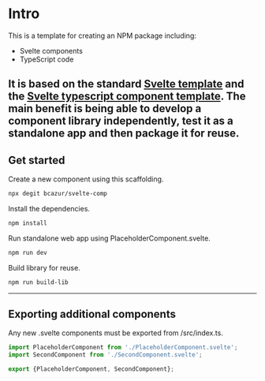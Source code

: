 # Intro

This is a template for creating an NPM package including:
- Svelte components
- TypeScript code

It is based on the standard [Svelte template](https://github.com/sveltejs/template) and the [Svelte typescript component template](https://github.com/mattjennings/svelte-typescript-component-template). The main benefit is being able to develop a component library independently, test it as a standalone app and then package it for reuse.
---

## Get started

Create a new component using this scaffolding.
```bash
npx degit bcazur/svelte-comp
```

Install the dependencies.
```bash
npm install
```

Run standalone web app using PlaceholderComponent.svelte.
```bash
npm run dev
```

Build library for reuse.
```bash
npm run build-lib
```
---
 
## Exporting additional components

Any new .svelte components must be exported from /src/index.ts.

```js
import PlaceholderComponent from './PlaceholderComponent.svelte';
import SecondComponent from './SecondComponent.svelte';

export {PlaceholderComponent, SecondComponent};
```
